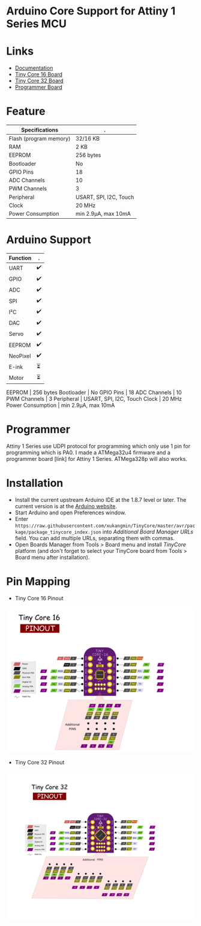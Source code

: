 Arduino Core Support for Attiny 1 Series MCU
==============================================================================
# Links
  - [Documentation](https://docs.tinycore.dev)
  - [Tiny Core 16 Board]( https://www.tindie.com/products/16834/)
  - [Tiny Core 32 Board]( https://www.tindie.com/products/17279/)
  - [Programmer Board]( https://www.tindie.com/products/16835/)
  
# Feature
 Specifications |  .
------------ | -------------
Flash (program memory)   | 32/16 KB
RAM  | 2 KB
EEPROM | 256 bytes
Bootloader | No
GPIO Pins | 18
ADC Channels | 10
PWM Channels | 3
Peripheral | USART, SPI, I2C, Touch
Clock | 20 MHz
Power Consumption | min 2.9μA, max 10mA

# Arduino Support
 Function |  .
------------ | -------------
UART   | :heavy_check_mark:
GPIO  | :heavy_check_mark:
ADC | :heavy_check_mark:
SPI | :heavy_check_mark:
I²C | :heavy_check_mark:
DAC | :heavy_check_mark:
Servo | :heavy_check_mark:
EEPROM | :heavy_check_mark:
NeoPixel | :heavy_check_mark:
E-ink | :hourglass_flowing_sand:
Motor | :hourglass_flowing_sand:


EEPROM | 256 bytes
Bootloader | No
GPIO Pins | 18
ADC Channels | 10
PWM Channels | 3
Peripheral | USART, SPI, I2C, Touch
Clock | 20 MHz
Power Consumption | min 2.9μA, max 10mA
 
# Programmer
 Attiny 1 Series use UDPI protocol for programming which only use 1 pin for programming which is PA0. 
 I made a ATMega32u4 firmware and a programmer board [link] for Attiny 1 Series.
 ATMega328p will also works.
  
# Installation
- Install the current upstream Arduino IDE at the 1.8.7 level or later. The current version is at the [Arduino website](http://www.arduino.cc/en/main/software).
- Start Arduino and open Preferences window.
- Enter ```https://raw.githubusercontent.com/xukangmin/TinyCore/master/avr/package/package_tinycore_index.json``` into *Additional Board Manager URLs* field. You can add multiple URLs, separating them with commas.
- Open Boards Manager from Tools > Board menu and install *TinyCore* platform (and don't forget to select your TinyCore board from Tools > Board menu after installation).

# Pin Mapping

- Tiny Core 16 Pinout

![Pin Mapping](avr/docs/images/TinyCore16_Pinout.png)

- Tiny Core 32 Pinout

![Pin Mapping](avr/docs/images/TinyCore32_Pinout.png)